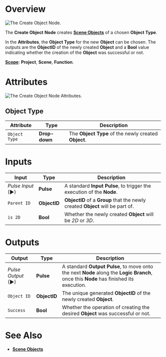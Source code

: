 # Overview

![The Create Object Node.](../../.gitbook/assets/creatobjectupdatedimage.png)

The **Create Object** **Node** creates [**Scene Objects**](../../objects-and-types/scene-objects/README.md) of a chosen **Object Type**.

In the **Attributes**, the **Object Type** for the new **Object** can be chosen. The outputs are the **ObjectID** of the newly created **Object** and a **Bool** value indicating whether the creation of the **Object** was successful or not.

[**Scope**](../overview.md#scopes): **Project**, **Scene**, **Function**.

# Attributes

![The Create Object Node Attributes.](../../.gitbook/assets/node-create-object2-attr.png)

## Object Type

|Attribute|Type|Description|
|---|---|---|
| `Object Type` | **Drop-down** | The **Object Type** of the newly created **Object**. |

# Inputs

|Input|Type|Description|
|---|---|---|
|*Pulse Input* (►)|**Pulse**|A standard **Input Pulse**, to trigger the execution of the **Node**.|
| `Parent ID` | **ObjectID** | **ObjectID** of a **Group** that the newly created **Object** will be part of. |
| `is 2D` | **Bool** | Whether the newly created **Object** will be *2D* or *3D*. |

# Outputs

|Output|Type|Description|
|---|---|---|
|*Pulse Output* (►)|**Pulse**|A standard **Output Pulse**, to move onto the next **Node** along the **Logic Branch**, once this **Node** has finished its execution.|
| `Object ID` | **ObjectID** | The unique generated **ObjectID** of the newly created **Object**. |
| `Success` | **Bool** | Whether the operation of creating the desired **Object** was successful or not. |

# See Also

* [**Scene Objects**](../../objects-and-types/scene-objects/README.md)



